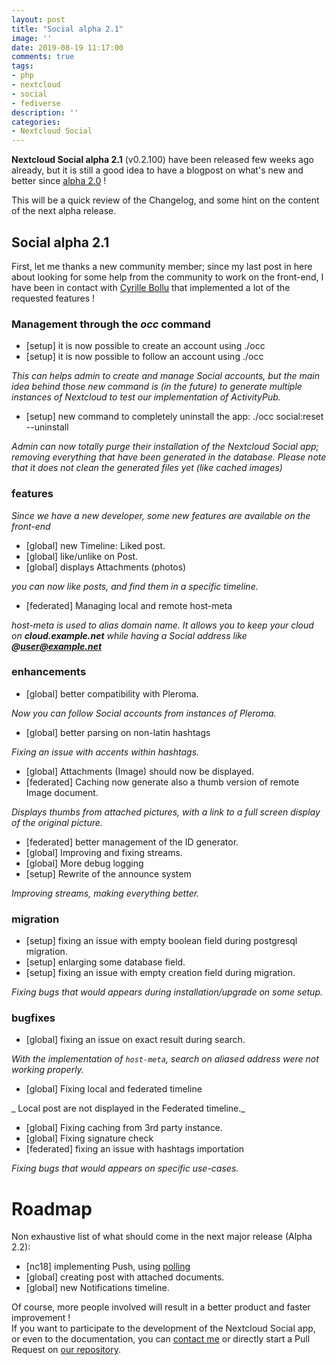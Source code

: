 ```yaml
---
layout: post
title: "Social alpha 2.1"
image: ''
date: 2019-08-19 11:17:00
comments: true
tags:
- php
- nextcloud
- social
- fediverse
description: ''
categories:
- Nextcloud Social
---
```



**Nextcloud Social alpha 2.1** (v0.2.100) have been released few weeks ago already, but it is still a good idea to have a blogpost on what's new and better since [alpha 2.0](https://daita.github.io/social-alpha-2/) !

This will be a quick review of the Changelog, and some hint on the content of the next alpha release.


## Social alpha 2.1

First, let me thanks a new community member; since my last post in here about looking for some help from the community to work on the front-end, I have been in contact with [Cyrille Bollu](https://www.github.com/StCyr) that implemented a lot of the requested features !



### Management through the _occ_ command

- [setup] it is now possible to create an account using ./occ
- [setup] it is now possible to follow an account using ./occ

_This can helps admin to create and manage Social accounts, but the main idea behind those new command is (in the future) to generate multiple instances of Nextcloud to test our implementation of ActivityPub._

- [setup] new command to completely uninstall the app: ./occ social:reset --uninstall 

_Admin can now totally purge their installation of the Nextcloud Social app; removing everything that have been generated in the database. Please note that it does not clean the generated files yet (like cached images)_

### features

_Since we have a new developer, some new features are available on the front-end_

- [global] new Timeline: Liked post.
- [global] like/unlike on Post.
- [global] displays Attachments (photos)

_you can now like posts, and find them in a specific timeline._
 
- [federated] Managing local and remote host-meta

_host-meta is used to alias domain name. It allows you to keep your cloud on **cloud.example.net** while having a Social address like **@user@example.net**_



### enhancements

- [global] better compatibility with Pleroma.

_Now you can follow Social accounts from instances of Pleroma._


- [global] better parsing on non-latin hashtags

_Fixing an issue with accents within hashtags._
 
 
- [global] Attachments (Image) should now be displayed.
- [federated] Caching now generate also a thumb version of remote Image document.

_Displays thumbs from attached pictures, with a link to a full screen display of the original picture._


- [federated] better management of the ID generator.
- [global] Improving and fixing streams.
- [global] More debug logging
- [setup] Rewrite of the announce system

_Improving streams, making everything better._

### migration

- [setup] fixing an issue with empty boolean field during postgresql migration.
- [setup] enlarging some database field.
- [setup] fixing an issue with empty creation field during migration.

_Fixing bugs that would appears during installation/upgrade on some setup._ 



### bugfixes

- [global] fixing an issue on exact result during search.

_With the implementation of `host-meta`, search on aliased address were not working properly._
 
- [global] Fixing local and federated timeline

_ Local post are not displayed in the Federated timeline._
 
- [global] Fixing caching from 3rd party instance.
- [global] Fixing signature check
- [federated] fixing an issue with hashtags importation

_Fixing bugs that would appears on specific use-cases._ 



# Roadmap

Non exhaustive list of what should come in the next major release (Alpha 2.2):

- [nc18] implementing Push, using [polling](https://www.github.com/daita/stratos)
- [global] creating post with attached documents.
- [global] new Notifications timeline.


Of course, more people involved will result in a better product and faster improvement !  
If you want to participate to the development of the Nextcloud Social app, or even to the documentation, you can [contact me](mailto:maxence@artificial-owl.com) or directly start a Pull Request on [our repository](https://www.github.com/nextcloud/social).


